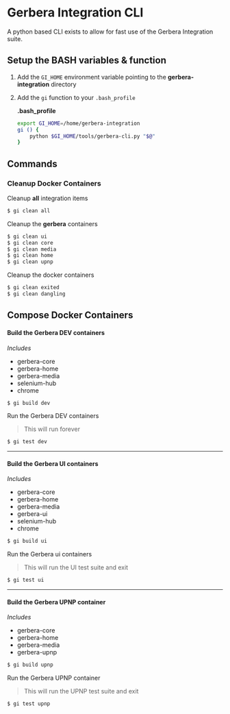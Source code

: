 # Gerbera Integration CLI

A python based CLI exists to allow for fast use of the Gerbera Integration suite.

## Setup the BASH variables & function

1. Add the `GI_HOME` environment variable pointing to the **gerbera-integration** directory
2. Add the `gi` function to your `.bash_profile`

    **.bash_profile**
    ```bash
    export GI_HOME=/home/gerbera-integration
    gi () {
        python $GI_HOME/tools/gerbera-cli.py "$@"
    }
    ```


## Commands

### Cleanup Docker Containers

Cleanup **all** integration items

```bash
$ gi clean all
```

Cleanup the **gerbera** containers

```bash
$ gi clean ui
$ gi clean core
$ gi clean media
$ gi clean home
$ gi clean upnp
```

Cleanup the docker containers

```bash
$ gi clean exited
$ gi clean dangling
```

Compose Docker Containers
---------------------------------

#### Build the Gerbera DEV containers
_Includes_
* gerbera-core
* gerbera-home
* gerbera-media
* selenium-hub
* chrome

```bash
$ gi build dev
```

Run the Gerbera DEV containers
> This will run forever

```bash
$ gi test dev
```
---------------------------------
#### Build the Gerbera UI containers
_Includes_
* gerbera-core
* gerbera-home
* gerbera-media
* gerbera-ui
* selenium-hub
* chrome

```bash
$ gi build ui
```

Run the Gerbera ui containers
> This will run the UI test suite and exit

```bash
$ gi test ui
```
---------------------------------
#### Build the Gerbera UPNP container
_Includes_
* gerbera-core
* gerbera-home
* gerbera-media
* gerbera-upnp

```bash
$ gi build upnp
```

Run the Gerbera UPNP container
> This will run the UPNP test suite and exit

```bash
$ gi test upnp
```